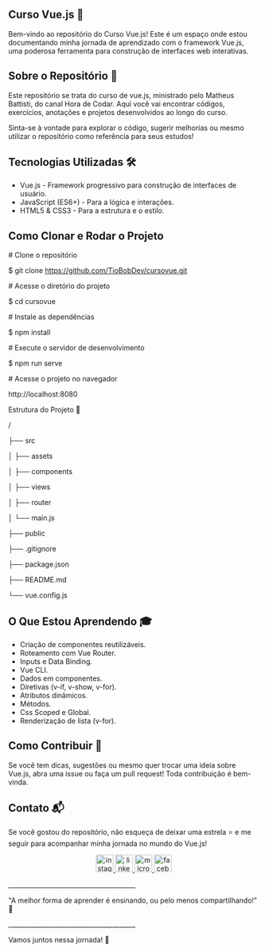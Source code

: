 ## Curso Vue.js 🚀

Bem-vindo ao repositório do Curso Vue.js! Este é um espaço onde estou documentando minha jornada de aprendizado com o framework Vue.js, uma poderosa ferramenta para construção de interfaces web interativas.

## Sobre o Repositório 📝

Este repositório se trata do curso de vue.js, ministrado pelo Matheus Battisti, do canal Hora de Codar. Aqui você vai encontrar códigos, exercícios, anotações e projetos desenvolvidos ao longo do curso.

Sinta-se à vontade para explorar o código, sugerir melhorias ou mesmo utilizar o repositório como referência para seus estudos!

## Tecnologias Utilizadas 🛠️

- Vue.js - Framework progressivo para construção de interfaces de usuário.
- JavaScript (ES6+) - Para a lógica e interações.
- HTML5 & CSS3 - Para a estrutura e o estilo.

## Como Clonar e Rodar o Projeto

\# Clone o repositório

$ git clone https://github.com/TioBobDev/cursovue.git

\# Acesse o diretório do projeto

$ cd cursovue

\# Instale as dependências

$ npm install

\# Execute o servidor de desenvolvimento

$ npm run serve

\# Acesse o projeto no navegador

http://localhost:8080

Estrutura do Projeto 📁

/

├── src

│   ├── assets

│   ├── components

│   ├── views

│   ├── router

│   └── main.js

├── public

├── .gitignore

├── package.json

├── README.md

└── vue.config.js

## O Que Estou Aprendendo 🎓

- Criação de componentes reutilizáveis.
- Roteamento com Vue Router.
- Inputs e Data Binding.
- Vue CLI.
- Dados em componentes.
- Diretivas (v-if, v-show, v-for).
- Atributos dinâmicos.
- Métodos.
- Css Scoped e Global.
- Renderização de lista (v-for).

## Como Contribuir 🤝

Se você tem dicas, sugestões ou mesmo quer trocar uma ideia sobre Vue.js, abra uma issue ou faça um pull request! Toda contribuição é bem-vinda.

## Contato 📬

Se você gostou do repositório, não esqueça de deixar uma estrela ⭐ e me seguir para acompanhar minha jornada no mundo do Vue.js!

<div align="center">
  <a href="https://www.instagram.com/christootterbackcn" target="_blank">
    <img src="https://img.shields.io/static/v1?message=Instagram&logo=instagram&label=&color=E4405F&logoColor=white&labelColor=&style=for-the-badge" height="35" alt="instagram logo"  />
  </a>
  <a href="https://www.linkedin.com/in/christoffer-otterback/" target="_blank">
    <img src="https://img.shields.io/static/v1?message=LinkedIn&logo=linkedin&label=&color=0077B5&logoColor=white&labelColor=&style=for-the-badge" height="35" alt="linkedin logo"  />
  </a>
  <a href=" bobdev@outlook.com.br" target="_blank">
    <img src="https://img.shields.io/static/v1?message=Outlook&logo=microsoft-outlook&label=&color=0078D4&logoColor=white&labelColor=&style=for-the-badge" height="35" alt="microsoft-outlook logo"  />
  </a>
  <a href="https://www.facebook.com/christoffer.otterback/" target="_blank">
    <img src="https://img.shields.io/static/v1?message=Facebook&logo=facebook&label=&color=1877F2&logoColor=white&labelColor=&style=for-the-badge" height="35" alt="facebook logo"  />
  </a>
</div>

\_\_\_\_\_\_\_\_\_\_\_\_\_\_\_\_\_\_\_\_\_\_\_\_\_\_\_\_\_\_\_\_\_\_\_\_\_\_\_\_

"A melhor forma de aprender é ensinando, ou pelo menos compartilhando!" 🚀

\_\_\_\_\_\_\_\_\_\_\_\_\_\_\_\_\_\_\_\_\_\_\_\_\_\_\_\_\_\_\_\_\_\_\_\_\_\_\_\_

Vamos juntos nessa jornada! 🌟

